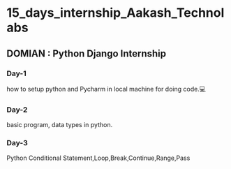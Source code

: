 # 15_days_internship_Aakash_Technolabs

## DOMIAN : Python Django Internship

### Day-1 
how to setup python and Pycharm in local machine for doing code.💻

### Day-2 
basic program, data types in python.

### Day-3
Python Conditional Statement,Loop,Break,Continue,Range,Pass
